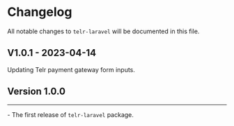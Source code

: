 # Changelog

All notable changes to `telr-laravel` will be documented in this file.

## V1.0.1 - 2023-04-14

Updating Telr payment gateway form inputs.

## Version 1.0.0

<hr>
- The first release of <code>telr-laravel</code> package.